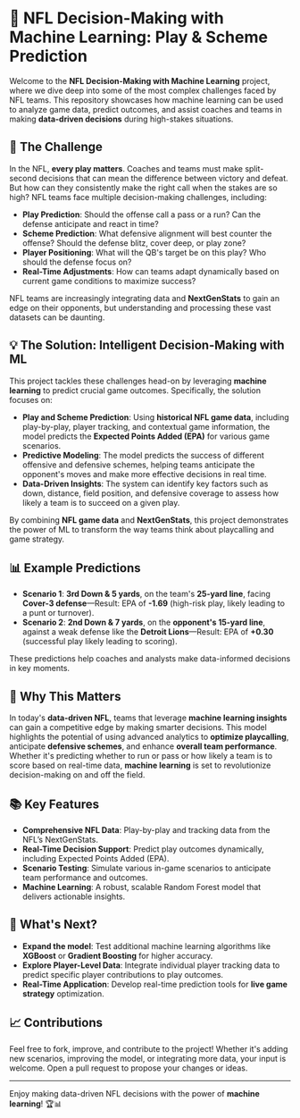 # 🏈 NFL Decision-Making with Machine Learning: Play & Scheme Prediction

Welcome to the **NFL Decision-Making with Machine Learning** project, where we dive deep into some of the most complex challenges faced by NFL teams. This repository showcases how machine learning can be used to analyze game data, predict outcomes, and assist coaches and teams in making **data-driven decisions** during high-stakes situations.

## 🚀 The Challenge

In the NFL, **every play matters**. Coaches and teams must make split-second decisions that can mean the difference between victory and defeat. But how can they consistently make the right call when the stakes are so high? NFL teams face multiple decision-making challenges, including:

- **Play Prediction**: Should the offense call a pass or a run? Can the defense anticipate and react in time?
- **Scheme Prediction**: What defensive alignment will best counter the offense? Should the defense blitz, cover deep, or play zone?
- **Player Positioning**: What will the QB's target be on this play? Who should the defense focus on?
- **Real-Time Adjustments**: How can teams adapt dynamically based on current game conditions to maximize success?

NFL teams are increasingly integrating data and **NextGenStats** to gain an edge on their opponents, but understanding and processing these vast datasets can be daunting.

## 💡 The Solution: Intelligent Decision-Making with ML

This project tackles these challenges head-on by leveraging **machine learning** to predict crucial game outcomes. Specifically, the solution focuses on:

- **Play and Scheme Prediction**: Using **historical NFL game data**, including play-by-play, player tracking, and contextual game information, the model predicts the **Expected Points Added (EPA)** for various game scenarios.
- **Predictive Modeling**: The model predicts the success of different offensive and defensive schemes, helping teams anticipate the opponent's moves and make more effective decisions in real time.
- **Data-Driven Insights**: The system can identify key factors such as down, distance, field position, and defensive coverage to assess how likely a team is to succeed on a given play.

By combining **NFL game data** and **NextGenStats**, this project demonstrates the power of ML to transform the way teams think about playcalling and game strategy.

## 📊 Example Predictions

- **Scenario 1**: **3rd Down & 5 yards**, on the team's **25-yard line**, facing **Cover-3 defense**—Result: EPA of **-1.69** (high-risk play, likely leading to a punt or turnover).
- **Scenario 2**: **2nd Down & 7 yards**, on the **opponent's 15-yard line**, against a weak defense like the **Detroit Lions**—Result: EPA of **+0.30** (successful play likely leading to scoring).

These predictions help coaches and analysts make data-informed decisions in key moments.

## 🧠 Why This Matters

In today's **data-driven NFL**, teams that leverage **machine learning insights** can gain a competitive edge by making smarter decisions. This model highlights the potential of using advanced analytics to **optimize playcalling**, anticipate **defensive schemes**, and enhance **overall team performance**. Whether it's predicting whether to run or pass or how likely a team is to score based on real-time data, **machine learning** is set to revolutionize decision-making on and off the field.

## 📚 Key Features

- **Comprehensive NFL Data**: Play-by-play and tracking data from the NFL’s NextGenStats.
- **Real-Time Decision Support**: Predict play outcomes dynamically, including Expected Points Added (EPA).
- **Scenario Testing**: Simulate various in-game scenarios to anticipate team performance and outcomes.
- **Machine Learning**: A robust, scalable Random Forest model that delivers actionable insights.

## 🌟 What's Next?

- **Expand the model**: Test additional machine learning algorithms like **XGBoost** or **Gradient Boosting** for higher accuracy.
- **Explore Player-Level Data**: Integrate individual player tracking data to predict specific player contributions to play outcomes.
- **Real-Time Application**: Develop real-time prediction tools for **live game strategy** optimization.

## 📈 Contributions

Feel free to fork, improve, and contribute to the project! Whether it's adding new scenarios, improving the model, or integrating more data, your input is welcome. Open a pull request to propose your changes or ideas.

---

Enjoy making data-driven NFL decisions with the power of **machine learning**! 🏆📊
